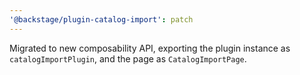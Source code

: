 ```yaml
---
'@backstage/plugin-catalog-import': patch
---
```


Migrated to new composability API, exporting the plugin instance as `catalogImportPlugin`, and the page as `CatalogImportPage`.
